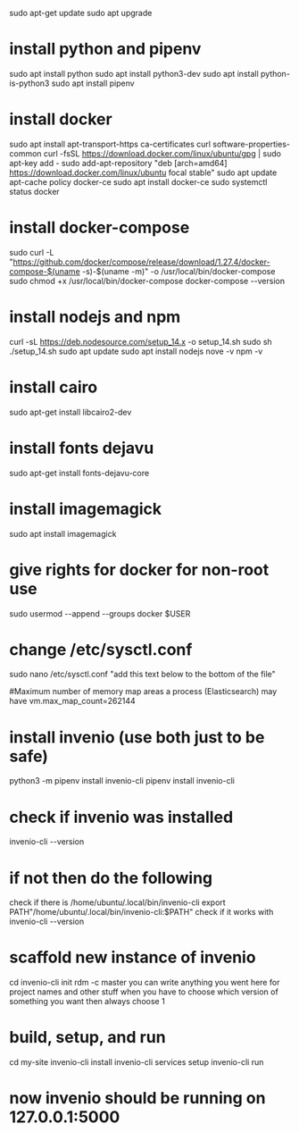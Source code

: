 sudo apt-get update
sudo apt upgrade

# install python and pipenv
sudo apt install python
sudo apt install python3-dev
sudo apt install python-is-python3
sudo apt install pipenv

# install docker
sudo apt install apt-transport-https ca-certificates curl software-properties-common
curl -fsSL https://download.docker.com/linux/ubuntu/gpg | sudo apt-key add -
sudo add-apt-repository "deb [arch=amd64] https://download.docker.com/linux/ubuntu focal stable"
sudo apt update
apt-cache policy docker-ce
sudo apt install docker-ce
sudo systemctl status docker

# install docker-compose
sudo curl -L "https://github.com/docker/compose/release/download/1.27.4/docker-compose-$(uname -s)-$(uname -m)" -o /usr/local/bin/docker-compose
sudo chmod +x /usr/local/bin/docker-compose
docker-compose --version

# install nodejs and npm
curl -sL https://deb.nodesource.com/setup_14.x -o setup_14.sh
sudo sh ./setup_14.sh
sudo apt update
sudo apt install nodejs
nove -v
npm -v

# install cairo
sudo apt-get install libcairo2-dev

# install fonts dejavu
sudo apt-get install fonts-dejavu-core

# install imagemagick
sudo apt install imagemagick

# give rights for docker for non-root use
sudo usermod --append --groups docker $USER

# change /etc/sysctl.conf
sudo nano /etc/sysctl.conf
"add this text below to the bottom of the file"

#Maximum number of memory map areas a process (Elasticsearch) may have
vm.max_map_count=262144


# install invenio (use both just to be safe)

python3 -m pipenv install invenio-cli
pipenv install invenio-cli

# check if invenio was installed
invenio-cli --version

# if not then do the following
check if there is /home/ubuntu/.local/bin/invenio-cli
export PATH"/home/ubuntu/.local/bin/invenio-cli:$PATH"
check if it works with invenio-cli --version

# scaffold new instance of invenio
cd
invenio-cli init rdm -c master
you can write anything you went here for project names and other stuff
when you have to choose which version of something you want then always choose 1

# build, setup, and run
cd my-site
invenio-cli install
invenio-cli services setup
invenio-cli run

# now invenio should be running on 127.0.0.1:5000
